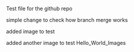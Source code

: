 Test file for the github repo

simple change to check how branch merge works

added image to test

added another image to test
Hello_World_Images
	